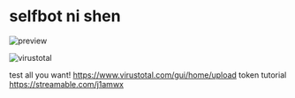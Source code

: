 # selfbot ni shen

![preview](https://i.ibb.co/391pSwW5/image.png)

![virustotal](https://i.ibb.co/5Xr4XZJd/image.png)

test all you want! https://www.virustotal.com/gui/home/upload
token tutorial https://streamable.com/j1amwx
